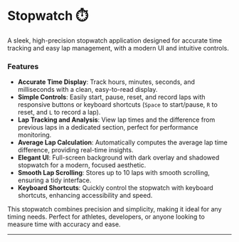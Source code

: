 # Stopwatch ⏱️

A sleek, high-precision stopwatch application designed for accurate time tracking and easy lap management, with a modern UI and intuitive controls.

### Features

- **Accurate Time Display**: Track hours, minutes, seconds, and milliseconds with a clean, easy-to-read display.
- **Simple Controls**: Easily start, pause, reset, and record laps with responsive buttons or keyboard shortcuts (`Space` to start/pause, `R` to reset, and `L` to record a lap).
- **Lap Tracking and Analysis**: View lap times and the difference from previous laps in a dedicated section, perfect for performance monitoring.
- **Average Lap Calculation**: Automatically computes the average lap time difference, providing real-time insights.
- **Elegant UI**: Full-screen background with dark overlay and shadowed stopwatch for a modern, focused aesthetic.
- **Smooth Lap Scrolling**: Stores up to 10 laps with smooth scrolling, ensuring a tidy interface.
- **Keyboard Shortcuts**: Quickly control the stopwatch with keyboard shortcuts, enhancing accessibility and speed.

This stopwatch combines precision and simplicity, making it ideal for any timing needs. Perfect for athletes, developers, or anyone looking to measure time with accuracy and ease.

---
